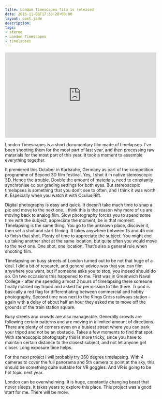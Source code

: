 ```yaml
---
title: London Timescapes film is released
date: 2015-11-08T17:36:28+00:00
layout: post.jade
description: 
tags:
- stereo
- London Timescapes
- timelapses
---
```


<iframe src="https://player.vimeo.com/video/144267009" width="500" height="281" frameborder="0" webkitallowfullscreen mozallowfullscreen allowfullscreen></iframe>

London Timescapes is a short documentary film made of timelapses. I’ve been shooting them for the most part of last year, and then processing raw materials for the most part of this year. It took a moment to assemble everything together.

It premiered this October in Karlsruhe, Germany as part of the competition programme of Beyond 3D film festival. Yes, I shot it in native stereoscopic 3D. Hence the trouble. Double the amount of materials, need to constantly synchronise colour grading settings for both eyes. But stereoscopic timelapses is something that you don’t see to often, and I think it was worth it. Especially when you watch it with Oculus Rift.

Digital photography is easy and quick. It doesn’t take much time to snap a pic and move to the next one. I think this is the reason why more of us are moving back to analog film. Slow photography forces you to spend some time with the subject, appreciate the moment, be in that moment. Timelapsing is the same thing. You go to the unknown place, discover it, then set a shot and start filming. It takes anywhere between 15 and 45 min to finish that shot. Plenty of time to appreciate the subject. You might end up taking another shot at the same location, but quite often you would move to the next one. One shot, one location. That’s also a general rule when shooting film.

Timelapsing on busy streets of London turned out to be not that huge of a deal. I did a bit of research, and general advice was that you can film anywhere you want, but if someone asks you to stop, you indeed should do so. On two occasions this happened to me. First was in Greenwich Naval College - after me spending almost 2 hours of timelapsing there someone finally noticed my tripod and asked for permission to film there. Tripod is basically a red flag for differentiating between commercial and hobby photography. Second time was next to the Kings Cross railways station - again with a delay of about half an hour they asked me to move off the grounds of the train station square.

Busy streets and crowds are also manageable. Generally crowds are following certain patterns and are moving in a limited amount of directions. There are plenty of corners even on a busiest street where you can park your tripod and not be an obstacle. Takes a few moments to find that spot. With stereoscopic photography this is more tricky, since you have to maintain certain distance to the closest subject, and not let anyone get closer. Long exposure time helps.

For the next project I will probably try 360 degree timelapsing. With 4 cameras to cover the full panorama and 5th camera to point at the sky, this should be something quite suitable for VR goggles. And VR is going to be hot topic next year.

London can be overwhelming. It is huge, constantly changing beast that never sleeps. It takes years to explore this place. This project was a good start for me. There will be more.
